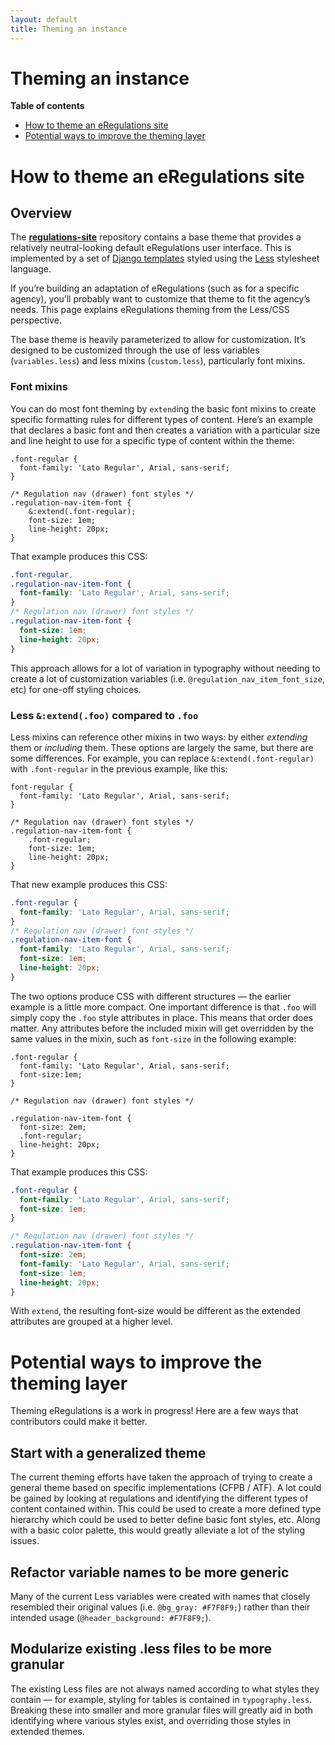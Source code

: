 ```yaml
---
layout: default
title: Theming an instance
---
```


# Theming an instance

**Table of contents**

* [How to theme an eRegulations site](#how-to-theme-an-eregulations-site)
* [Potential ways to improve the theming layer](#potential-ways-to-improve-the-theming-layer)

# How to theme an eRegulations site

## Overview

The [**regulations-site**](https://github.com/18F/regulations-site) repository contains a base theme that provides a relatively neutral-looking default eRegulations user interface. This is implemented by a set of [Django templates](https://docs.djangoproject.com/en/1.9/topics/templates/#the-django-template-language) styled using the [Less](http://lesscss.org/) stylesheet language.

If you’re building an adaptation of eRegulations (such as for a specific agency), you’ll probably want to customize that theme to fit the agency’s needs. This page explains eRegulations theming from the Less/CSS perspective.

The base theme is heavily parameterized to allow for customization. It’s designed to be customized through the use of less variables (`variables.less`) and less mixins (`custom.less`), particularly font mixins.

### Font mixins

You can do most font theming by `extend`ing the basic font mixins to create specific formatting rules for different types of content. Here’s an example that declares a basic font and then creates a variation with a particular size and line height to use for a specific type of content within the theme:

``` less
.font-regular {
  font-family: 'Lato Regular', Arial, sans-serif;
}

/* Regulation nav (drawer) font styles */
.regulation-nav-item-font {
    &:extend(.font-regular);
    font-size: 1em;
    line-height: 20px;
}
```

That example produces this CSS:

``` css
.font-regular,
.regulation-nav-item-font {
  font-family: 'Lato Regular', Arial, sans-serif;
}
/* Regulation nav (drawer) font styles */
.regulation-nav-item-font {
  font-size: 1em;
  line-height: 20px;
}
```

This approach allows for a lot of variation in typography without needing to create a lot of customization variables (i.e. `@regulation_nav_item_font_size`, etc) for one-off styling choices.

### Less `&:extend(.foo)` compared to `.foo`

Less mixins can reference other mixins in two ways: by either *extending* them or *including* them. These options are largely the same, but there are some differences. For example, you can replace `&:extend(.font-regular)` with `.font-regular` in the previous example, like this:

``` less
font-regular {
  font-family: 'Lato Regular', Arial, sans-serif;
}

/* Regulation nav (drawer) font styles */
.regulation-nav-item-font {
    .font-regular;
    font-size: 1em;
    line-height: 20px;
}
```

That new example produces this CSS:

``` css
.font-regular {
  font-family: 'Lato Regular', Arial, sans-serif;
}
/* Regulation nav (drawer) font styles */
.regulation-nav-item-font {
  font-family: 'Lato Regular', Arial, sans-serif;
  font-size: 1em;
  line-height: 20px;
}
```

The two options produce CSS with different structures — the earlier example is a little more compact. One important difference is that `.foo` will simply copy the `.foo` style attributes in place. This means that order does matter. Any attributes before the included mixin will get overridden by the same values in the mixin, such as `font-size` in the following example:

``` less
.font-regular {
  font-family: 'Lato Regular', Arial, sans-serif;
  font-size:1em;
}

/* Regulation nav (drawer) font styles */

.regulation-nav-item-font {
  font-size: 2em;
  .font-regular;
  line-height: 20px;
}
```

That example produces this CSS:

``` css
.font-regular {
  font-family: 'Lato Regular', Arial, sans-serif;
  font-size: 1em;
}

/* Regulation nav (drawer) font styles */
.regulation-nav-item-font {
  font-size: 2em;
  font-family: 'Lato Regular', Arial, sans-serif;
  font-size: 1em;
  line-height: 20px;
}
```

With `extend`, the resulting font-size would be different as the extended attributes are grouped at a higher level.

# Potential ways to improve the theming layer

Theming eRegulations is a work in progress! Here are a few ways that contributors could make it better.

## Start with a generalized theme

The current theming efforts have taken the approach of trying to create a general theme based on specific implementations (CFPB / ATF). A lot could be gained by looking at regulations and identifying the different types of content contained within. This could be used to create a more defined type hierarchy which could be used to better define basic font styles, etc.  Along with a basic color palette, this would greatly alleviate a lot of the styling issues.

## Refactor variable names to be more generic

Many of the current Less variables were created with names that closely resembled their original values (i.e. `@bg_gray: #F7F8F9;`) rather than their intended usage (`@header_background: #F7F8F9;`).

## Modularize existing .less files to be more granular 

The existing Less files are not always named according to what styles they contain — for example, styling for tables is contained in `typography.less`.  Breaking these into smaller and more granular files will greatly aid in both identifying where various styles exist, and overriding those styles in extended themes.
